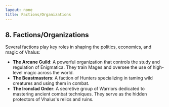```yaml
---
layout: none
title: Factions/Organizations
---
```

## 8. **Factions/Organizations**

Several factions play key roles in shaping the politics, economics, and magic of Vhalus:

- **The Arcane Guild**: A powerful organization that controls the study and regulation of Enigmatica. They train Mages and oversee the use of high-level magic across the world.
- **The Beastmasters**: A faction of Hunters specializing in taming wild creatures and using them in combat.
- **The Ironclad Order**: A secretive group of Warriors dedicated to mastering ancient combat techniques. They serve as the hidden protectors of Vhalus's relics and ruins.
